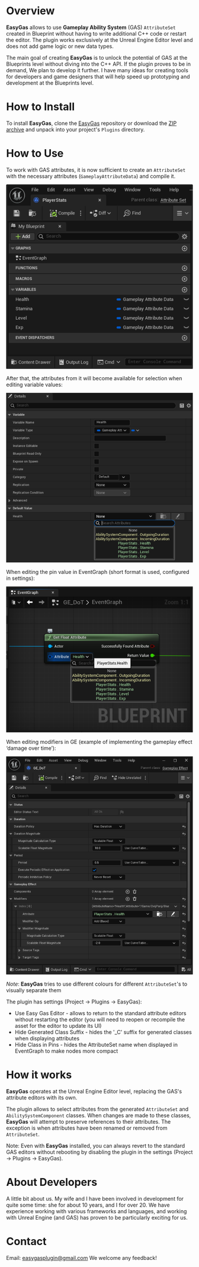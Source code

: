 # Overview
<b>EasyGas</b> allows to use <b>Gameplay Ability System</b> (GAS) `AttributeSet` created in Blueprint without having to write additional C++ code or restart the editor.
The plugin works exclusively at the Unreal Engine Editor level and does not add game logic or new data types.

The main goal of creating <b>EasyGas</b> is to unlock the potential of GAS at the Blueprints level without diving into the C++ API.
If the plugin proves to be in demand, We plan to develop it further. I have many ideas for creating tools for developers and game designers that will help speed up prototyping and development at the Blueprints level.


# How to Install
To install <b>EasyGas</b>, clone the [EasyGas](https://github.com/YuriyAgapov/EasyGas.git) repository or download the [ZIP archive](https://github.com/YuriyAgapov/EasyGasPlugin/archive/refs/heads/main.zip) and unpack into your project's `Plugins` directory.

# How to Use
To work with GAS attributes, it is now sufficient to create an `AttributeSet` with the necessary attributes (`GameplayAttributeData`) and compile it.

![AttributeSet](./Docs/AttributeSet.png "Custom AttributeSet")

After that, the attributes from it will become available for selection when editing variable values:

![DetailsView](./Docs/DetailsView.png "DetailsView")

When editing the pin value in EventGraph (short format is used, configured in settings):

![EventGraph](./Docs/EventGraph.png "Custom AttributeSet")

When editing modifiers in GE (example of implementing the gameplay effect ‘damage over time’):

![GE_DoT](./Docs/GE_DoT.png "Damage over time")

<i>Note</i>: <b>EasyGas</b> tries to use different colours for different `AttributeSet`'s to visually separate them

The plugin has settings (Project -> Plugins -> EasyGas):
* Use Easy Gas Editor - allows to return to the standard attribute editors without restarting the editor (you will need to reopen or recompile the asset for the editor to update its UI)
* Hide Generated Class Suffix - hides the '_C' suffix for generated classes when displaying attributes
* Hide Class in Pins - hides the AttributeSet name when displayed in EventGraph to make nodes more compact

# How it works
<b>EasyGas</b> operates at the Unreal Engine Editor level, replacing the GAS's attribute editors with its own.

The plugin allows to select attributes from the generated `AttributeSet` and `AbilitySystemComponent` classes.
When changes are made to these classes, <b>EasyGas</b> will attempt to preserve references to their attributes. The exception is when attributes have been renamed or removed from `AttributeSet`.

Note: Even with <b>EasyGas</b> installed, you can always revert to the standard GAS editors without rebooting by disabling the plugin in the settings (Project -> Plugins -> EasyGas). 

# About Developers
A little bit about us.
My wife and I have been involved in development for quite some time: she for about 10 years, and I for over 20.
We have experience working with various frameworks and languages, and working with Unreal Engine (and GAS) has proven to be particularly exciting for us.

# Contact
Email: easygasplugin@gmail.com
We welcome any feedback!